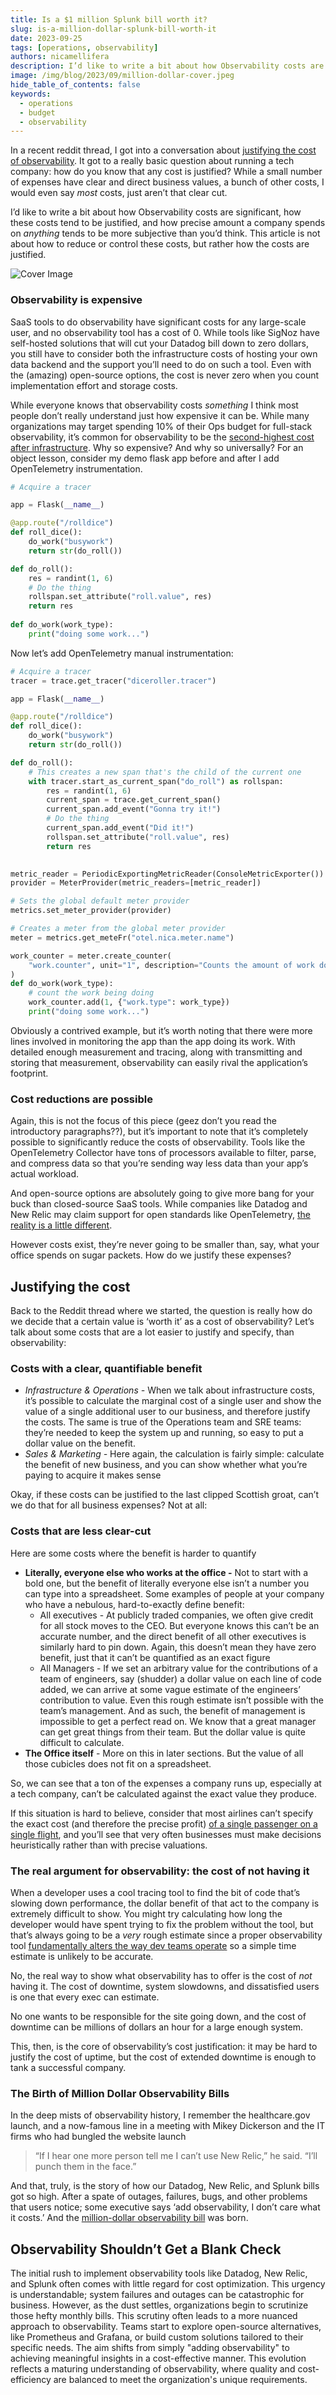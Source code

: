 ```yaml
---
title: Is a $1 million Splunk bill worth it?
slug: is-a-million-dollar-splunk-bill-worth-it
date: 2023-09-25
tags: [operations, observability]
authors: nicamellifera
description: I’d like to write a bit about how Observability costs are significant, how these costs tend to be justified, and how precise amount a company spends on *anything* tends to be more subjective than you’d think. This article is not about how to reduce or control these costs, but rather how the costs are justified.
image: /img/blog/2023/09/million-dollar-cover.jpeg
hide_table_of_contents: false
keywords:
  - operations
  - budget
  - observability
---
```


<head>
  <link rel="canonical" href="https://signoz.io/blog/is-a-million-dollar-splunk-bill-worth-it/"/>
</head>

In a recent reddit thread, I got into a conversation about <a href = "https://devops.com/observability-costs-are-too-damn-high/" rel="noopener noreferrer nofollow" target="_blank" >justifying the cost of observability</a>. It got to a really basic question about running a tech company: how do you know that any cost is justified? While a small number of expenses have clear and direct business values, a bunch of other costs, I would even say *most* costs, just aren’t that clear cut.

I’d like to write a bit about how Observability costs are significant, how these costs tend to be justified, and how precise amount a company spends on *anything* tends to be more subjective than you’d think. This article is not about how to reduce or control these costs, but rather how the costs are justified.

<!--truncate-->
![Cover Image](/img/blog/2023/09/million-dollar-cover.webp)

### Observability is expensive

SaaS tools to do observability have significant costs for any large-scale user, and no observability tool has a cost of 0. While tools like SigNoz have self-hosted solutions that will cut your Datadog bill down to zero dollars, you still have to consider both the infrastructure costs of hosting your own data backend and the support you’ll need to do on such a tool. Even with the (amazing) open-source options, the cost is never zero when you count implementation effort and storage costs.

While everyone knows that observability costs *something* I think most people don’t really understand just how expensive it can be. While many organizations may target spending 10% of their Ops budget for full-stack observability, it’s common for observability to be the [second-highest cost after infrastructure](https://devops.com/observability-costs-are-too-damn-high/). Why so expensive? And why so universally? For an object lesson, consider my demo flask app before and after I add OpenTelemetry instrumentation. 

```python
# Acquire a tracer

app = Flask(__name__)

@app.route("/rolldice")
def roll_dice():
    do_work("busywork")
    return str(do_roll())

def do_roll():
    res = randint(1, 6)
    # Do the thing
    rollspan.set_attribute("roll.value", res)
    return res
    
def do_work(work_type):
    print("doing some work...")
```

Now let’s add OpenTelemetry manual instrumentation:

```python
# Acquire a tracer
tracer = trace.get_tracer("diceroller.tracer")

app = Flask(__name__)

@app.route("/rolldice")
def roll_dice():
    do_work("busywork")
    return str(do_roll())

def do_roll():
    # This creates a new span that's the child of the current one
    with tracer.start_as_current_span("do_roll") as rollspan:
        res = randint(1, 6)
        current_span = trace.get_current_span()
        current_span.add_event("Gonna try it!")
        # Do the thing
        current_span.add_event("Did it!")
        rollspan.set_attribute("roll.value", res)
        return res
    

metric_reader = PeriodicExportingMetricReader(ConsoleMetricExporter())
provider = MeterProvider(metric_readers=[metric_reader])

# Sets the global default meter provider
metrics.set_meter_provider(provider)

# Creates a meter from the global meter provider
meter = metrics.get_meteFr("otel.nica.meter.name")

work_counter = meter.create_counter(
    "work.counter", unit="1", description="Counts the amount of work done"
)
def do_work(work_type):
    # count the work being doing
    work_counter.add(1, {"work.type": work_type})
    print("doing some work...")
```

Obviously a contrived example, but it’s worth noting that there were more lines involved in monitoring the app than the app doing its work. With detailed enough measurement and tracing, along with transmitting and storing that measurement, observability can easily rival the application’s footprint.

### Cost reductions are possible

Again, this is not the focus of this piece (geez don’t you read the introductory paragraphs??), but it’s important to note that it’s completely possible to significantly reduce the costs of observability. Tools like the OpenTelemetry Collector have tons of processors available to filter, parse, and compress data so that you’re sending way less data than your app’s actual workload. 

And open-source options are absolutely going to give more bang for your buck than closed-source SaaS tools. While companies like Datadog and New Relic may claim support for open standards like OpenTelemetry, [the reality is a little different](https://signoz.io/blog/is-opentelemetry-a-first-class-citizen-in-your-dashboard-a-datadog-and-newrelic-comparison/). 

However costs exist, they’re never going to be smaller than, say, what your office spends on sugar packets. How do we justify these expenses?

## Justifying the cost

Back to the Reddit thread where we started, the question is really how do we decide that a certain value is ‘worth it’ as a cost of observability? Let’s talk about some costs that are a lot easier to justify and specify, than observability:

### Costs with a clear, quantifiable benefit

- *Infrastructure & Operations -* When we talk about infrastructure costs, it’s possible to calculate the marginal cost of a single user and show the value of a single additional user to our business, and therefore justify the costs. The same is true of the Operations team and SRE teams: they’re needed to keep the system up and running, so easy to put a dollar value on the benefit.
- *Sales & Marketing -* Here again, the calculation is fairly simple: calculate the benefit of new business, and you can show whether what you’re paying to acquire it makes sense

Okay, if these costs can be justified to the last clipped Scottish groat, can’t we do that for all business expenses? Not at all:

### Costs that are less clear-cut

Here are some costs where the benefit is harder to quantify

- **Literally, everyone else who works at the office -** Not to start with a bold one, but the benefit of literally everyone else isn’t a number you can type into a spreadsheet. Some examples of people at your company who have a nebulous, hard-to-exactly define benefit:
    - All executives - At publicly traded companies, we often give credit for all stock moves to the CEO. But everyone knows this can’t be an accurate number, and the direct benefit of all other executives is similarly hard to pin down. Again, this doesn’t mean they have zero benefit, just that it can’t be quantified as an exact figure
    - All Managers - If we set an arbitrary value for the contributions of a team of engineers, say (shudder) a dollar value on each line of code added, we can arrive at some vague estimate of the engineers’ contribution to value. Even this rough estimate isn’t possible with the team’s management. And as such, the benefit of management is impossible to get a perfect read on. We know that a great manager can get great things from their team. But the dollar value is quite difficult to calculate.
- **The Office itself** - More on this in later sections. But the value of all those cubicles does not fit on a spreadsheet.

So, we can see that a ton of the expenses a company runs up, especially at a tech company, can’t be calculated against the exact value they produce.

If this situation is hard to believe, consider that most airlines can’t specify the exact cost (and therefore the precise profit) [of a single passenger on a single flight](https://revenue-hub.com/revenue-management-hotels-learn-delta-airlines/), and you’ll see that very often businesses must make decisions heuristically rather than with precise valuations.

### The real argument for observability: the cost of not having it

When a developer uses a cool tracing tool to find the bit of code that’s slowing down performance, the dollar benefit of that act to the company is extremely difficult to show. You might try calculating how long the developer would have spent trying to fix the problem without the tool, but that’s always going to be a *very* rough estimate since a proper observability tool [fundamentally alters the way dev teams operate](https://www.cncf.io/blog/2022/12/16/why-opentelemetry-is-taking-cloud-native-to-new-heights/) so a simple time estimate is unlikely to be accurate. 

No, the real way to show what observability has to offer is the cost of *not* having it. The cost of downtime, system slowdowns, and dissatisfied users is one that every exec can estimate.

No one wants to be responsible for the site going down, and the cost of downtime can be millions of dollars an hour for a large enough system.

This, then, is the core of observability’s cost justification: it may be hard to justify the cost of uptime, but the cost of extended downtime is enough to tank a successful company.

### The Birth of Million Dollar Observability Bills

In the deep mists of observability history, I remember the healthcare.gov launch, and a now-famous line in a meeting with Mikey Dickerson and the IT firms who had bungled the website launch

> “If I hear one more person tell me I can’t use New Relic,” he said. “I’ll punch them in the face.”

And that, truly, is the story of how our Datadog, New Relic, and Splunk bills got so high. After a spate of outages, failures, bugs, and other problems that users notice; some executive says ‘add observability, I don’t care what it costs.’ And the [million-dollar observability bill](https://twitter.com/kellabyte/status/1704947999414063465) was born.

## Observability Shouldn’t Get a Blank Check

The initial rush to implement observability tools like Datadog, New Relic, and Splunk often comes with little regard for cost optimization. This urgency is understandable; system failures and outages can be catastrophic for business. However, as the dust settles, organizations begin to scrutinize those hefty monthly bills. This scrutiny often leads to a more nuanced approach to observability. Teams start to explore open-source alternatives, like Prometheus and Grafana, or build custom solutions tailored to their specific needs. The aim shifts from simply "adding observability" to achieving meaningful insights in a cost-effective manner. This evolution reflects a maturing understanding of observability, where quality and cost-efficiency are balanced to meet the organization's unique requirements.

